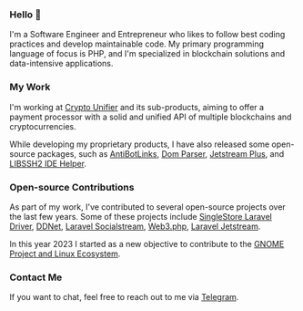 ### Hello 👋

I'm a Software Engineer and Entrepreneur who likes to follow best coding practices and develop maintainable code. My primary programming language of focus is PHP, and I'm specialized in blockchain solutions and data-intensive applications.

### My Work

I'm working at [Crypto Unifier](https://cryptounifier.io/) and its sub-products, aiming to offer a payment processor with a solid and unified API of multiple blockchains and cryptocurrencies.

While developing my proprietary products, I have also released some open-source packages, such as [AntiBotLinks](https://github.com/srdante/antibotlinks), [Dom Parser](https://github.com/srdante/dom-parser), [Jetstream Plus](https://github.com/cryptounifier/jetstream-plus), and [LIBSSH2 IDE Helper](https://github.com/srdante/libssh2-ide-helper).


### Open-source Contributions 

As part of my work, I've contributed to several open-source projects over the last few years. Some of these projects include [SingleStore Laravel Driver](https://github.com/singlestore-labs/singlestoredb-laravel-driver), [DDNet](https://github.com/ddnet/ddnet), [Laravel Socialstream](https://github.com/joelbutcher/socialstream), [Web3.php](https://github.com/web3p/web3.php), [Laravel Jetstream](https://github.com/laravel/jetstream).

In this year 2023 I started as a new objective to contribute to the [GNOME Project and Linux Ecosystem]().

### Contact Me

If you want to chat, feel free to reach out to me via [Telegram](https://t.me/miguilimbr).
